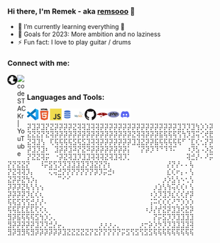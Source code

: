 ### Hi there, I'm Remek - aka [remsooo][website] 👋

- 🌱 I’m currently learning everything 🤣
- 🥅 Goals for 2023: More ambition and no laziness
- ⚡ Fun fact: I love to play guitar / drums

### Connect with me:

[<img align="left" alt="codeSTACKr.com" width="22px" src="https://raw.githubusercontent.com/iconic/open-iconic/master/svg/globe.svg" />][website]
[<img align="left" alt="codeSTACKr | YouTube" width="22px" src="https://cdn.jsdelivr.net/npm/simple-icons@v3/icons/youtube.svg" />][youtube]

<br />

### Languages and Tools:

[<img align="left" alt="Visual Studio Code" width="26px" src="https://raw.githubusercontent.com/github/explore/80688e429a7d4ef2fca1e82350fe8e3517d3494d/topics/visual-studio-code/visual-studio-code.png" />][visual]
[<img align="left" alt="HTML5" width="26px" src="https://raw.githubusercontent.com/github/explore/80688e429a7d4ef2fca1e82350fe8e3517d3494d/topics/html/html.png" />][HTML5]
[<img align="left" alt="JavaScript" width="26px" src="https://raw.githubusercontent.com/github/explore/80688e429a7d4ef2fca1e82350fe8e3517d3494d/topics/javascript/javascript.png" />][JS]
[<img align="left" alt="SQL" width="26px" src="https://raw.githubusercontent.com/github/explore/80688e429a7d4ef2fca1e82350fe8e3517d3494d/topics/sql/sql.png" />][SQL]
[<img align="left" alt="MySQL" width="26px" src="https://raw.githubusercontent.com/github/explore/80688e429a7d4ef2fca1e82350fe8e3517d3494d/topics/mysql/mysql.png" />][MySQL]
[<img align="left" alt="GitHub" width="26px" src="https://raw.githubusercontent.com/github/explore/78df643247d429f6cc873026c0622819ad797942/topics/github/github.png" />][github]
[<img align="left" alt="Mongoose" width="26px" src="https://raw.githubusercontent.com/github/explore/80688e429a7d4ef2fca1e82350fe8e3517d3494d/topics/mongoose/mongoose.png" />][mongoose]
[<img align="left" alt="php" width="26px" src="https://raw.githubusercontent.com/github/explore/80688e429a7d4ef2fca1e82350fe8e3517d3494d/topics/php/php.png" />][php]
[<img align="left" alt="php" width="26px" src="https://raw.githubusercontent.com/github/explore/80688e429a7d4ef2fca1e82350fe8e3517d3494d/topics/discord/discord.png" />][discord]
<br />

⡽⣹⡽⣹⡝⣝⡽⡽⡽⡽⣝⢽⢽⣹⢽⢽⡽⡽⡽⡽⡽⡽⡽⡽⡽⡽⡽⡽⡽⡽⡽⡽⡽⣹⡹⡹⣹⢳⡱⡱⡽
⣝⣝⣝⡝⣝⢽⡽⡽⡽⡽⡽⡽⡽⡽⡽⡽⡽⡽⡽⡽⡽⡽⡽⣝⢽⢽⡽⡽⡽⣯⢯⢯⢯⢫⢳⡹⣹⢭⢊⢞⣟
⣝⢽⣹⢣⠀⢏⢯⢯⢯⢯⣫⢯⣫⣹⢽⢽⡽⡽⡽⡽⡽⡽⡽⣹⣹⣝⡽⡽⣯⢯⢯⢯⢯⢯⠋⠈⣏⢎⢂⡝⡽
⡽⣹⡹⣹⠆⠀⣹⡽⡽⣹⠽⡝⣝⠽⡽⡽⡽⡽⡽⡽⡽⡽⡅⠀⠈⡝⡽⡹⠹⠙⠹⠹⠍⠀⠀⠰⡹⣣⠠⡱⣝
⡝⣝⣝⢽⡭⠀⠐⡽⣝⢽⣹⡹⣹⣹⢽⢽⢽⣝⢽⣹⢽⡹⡁⠀⠀⠀⠀⠀⠀⠀⠀⠀⠀⠀⠀⢽⣚⡜⠄⠜⡭
⡝⡝⣝⣝⡝⠀⠀⠸⡭⣫⢫⡹⡹⣹⣹⣹⣹⡹⣹⣝⡝⡝⡆⠀⠀⠀⠀⠀⠀⠀⠀⠀⠀⠀⠀⡜⡝⡜⠄⠄⢧
⡝⣝⢽⢽⡹⡄⠀⠀⠀⢍⢭⣚⡝⡝⡝⡝⡝⡝⡝⡽⡹⡭⣚⠆⠀⠀⠀⠀⠀⠀⠀⠀⠀⠀⠀⣎⢎⠖⡄⠄⢣
⣝⡽⡽⣝⢳⡱⡄⠀⠀⠀⠀⠉⠊⠊⠀⠀⠀⠀⠀⠀⠀⠀⠀⠀⠀⠀⠀⠀⠀⠀⠀⠀⠀⠀⡰⡱⣣⢣⠢⢂⢣
⡽⡽⡽⣝⢧⢣⢣⢢⠀⠀⠀⠀⠀⠀⠀⠀⠀⠀⠀⠀⠀⠀⠀⠀⠀⠀⠀⠀⠀⠀⠀⠀⡰⣱⢣⢳⢭⢎⢎⠆⢣
⡽⡽⡽⡽⡹⣎⢎⢆⠀⠀⠀⠀⠀⠀⠀⠀⠀⠀⠀⠀⠀⠀⠀⠀⠀⠀⠀⠀⠀⠀⠀⠰⡱⡹⣹⡹⣎⢎⢎⡞⡽
⢯⢯⣫⢫⢫⣚⡜⡜⠄⠀⠀⠀⠀⠀⠀⠀⠀⠀⠀⠀⠀⠀⠀⠀⠀⠀⠀⠀⠀⠀⠀⢨⠭⢎⢎⢎⠜⡙⡱⡱⡱
⢯⢯⣏⣏⣏⣏⢏⢎⢆⠀⠀⠀⠀⠀⠀⠀⠀⠀⠀⠀⠀⠀⠀⠀⠀⠀⠀⠀⠀⠀⠰⡸⡜⡞⣝⡽⣹⣹⢞⣝⡽
⣻⡽⣯⢯⢯⢯⣫⢳⡱⡡⡀⠀⠀⠀⠀⠀⠀⠀⠀⠀⠀⠀⠀⠀⠀⠀⠀⠀⠀⠀⠀⠀⡝⡭⣫⡹⡹⣹⣹⣹⣹
⣻⡽⡽⡽⡽⡽⣹⡹⡹⣚⡜⡤⡀⠀⠀⠀⠀⠀⠀⠀⡰⡰⡰⡠⡀⠀⠀⠀⠀⡰⡒⡵⡱⡳⡹⡹⣹⣹⣹⣹⢽
⣻⡽⣻⣻⢯⣻⡽⡽⡽⡽⡽⡽⣹⣝⣝⣝⣝⣝⡝⣝⡝⡝⡝⡝⡝⡭⣫⢫⣫⢫⣫⣫⢯⢯⢯⢯⢯⢯⢯⢯⢯

[discord]: https://discord.com
[website]: https://remus.wtf
[visual]: https://code.visualstudio.com
[HTML5]: https://pl.wikipedia.org/wiki/HTML5
[JS]: https://pl.wikipedia.org/wiki/JavaScript
[mongoose]: https://en.wikipedia.org/wiki/Mongoose_(MongoDB)
[SQL]: https://pl.wikipedia.org/wiki/SQL
[MySQL]: https://pl.wikipedia.org/wiki/MySQL
[php]: https://pl.wikipedia.org/wiki/PHP
[github]: https://github.com
[course]: https://remus.wtf
[youtube]: https://www.youtube.com/channel/UCdgcw6GtgYSGP66l79B8X0Q
[instagram]: https://www.instagram.com/remus_to_zioomal/
